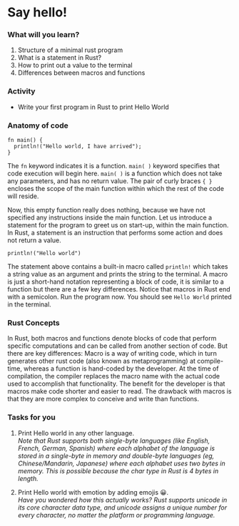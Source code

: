 # Say hello!


### What will you learn?

1. Structure of a minimal rust program
2. What is a  statement in Rust?
3. How to print out a value to the terminal
4. Differences between macros and functions

### Activity

* Write your first program in Rust to print Hello World

### Anatomy of code

```
fn main() {
  println!("Hello world, I have arrived");
}
```

The `fn` keyword indicates it is a function.
`main( )` keyword specifies that code execution will begin here. `main( )` is a function which does not take any parameters, and has no return value.
The pair of curly braces `{ }` encloses the scope of the main function within which the rest of the code will reside.

Now, this empty function really does nothing, because we have not specified any instructions inside the main function. Let us introduce a statement for the program to greet us on start-up, within the main function. In Rust, a statement is an instruction that performs some action and does not return a value. 

`println!("Hello world")`

The statement above contains a built-in macro called `println!` which takes a string value as an argument and prints the string to the terminal. A macro is just a short-hand notation representing a block of code, it is similar to a function but there are a few key differences. Notice that macros in Rust end with a semicolon.
Run the program now. You should see `Hello World` printed in the terminal. 


### Rust Concepts

In Rust, both macros and functions denote blocks of code that perform specific computations and can be called from another section of code. But there are key differences:
Macro is a way of writing code, which in turn generates other rust code (also known as metaprogramming) at compile-time, whereas a function is hand-coded by the developer. At the time of compilation, the compiler replaces the macro name with the actual code used to accomplish that functionality. 
The benefit for the developer is that macros make code shorter and easier to read. The drawback with macros is that they are more complex to conceive and write than functions.

### Tasks for you

1. Print Hello world in any other language.   
*Note that Rust supports both single-byte languages (like English, French, German, Spanish) where each alphabet of the language is stored in a single-byte in memory and double-byte languages (eg, Chinese/Mandarin, Japanese) where each alphabet uses two bytes in memory. This is possible because the char type in Rust is 4 bytes in length.*

2. Print Hello world with emotion by adding emojis 😀.   
*Have you wondered how this actually works? Rust supports unicode in its core character data type, and unicode assigns a unique number for every character, no matter the platform or programming language.*
